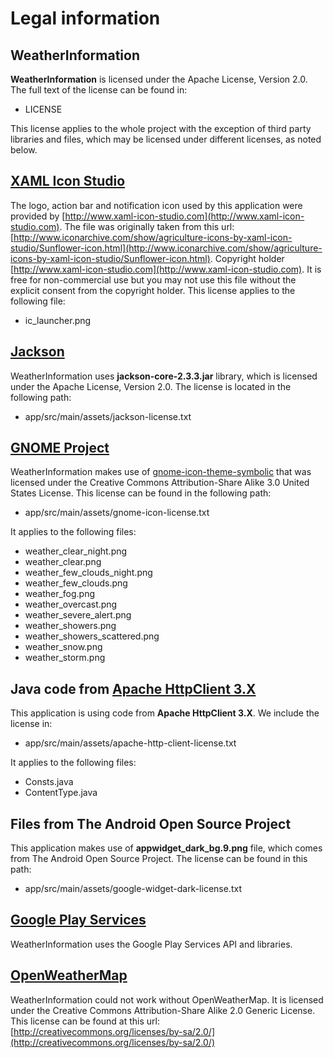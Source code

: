 # Legal information

## WeatherInformation

**WeatherInformation** is licensed under the Apache License, Version 2.0.  The full text
of the license can be found in:

 - LICENSE

This license applies to the whole project with the exception of third party libraries
and files, which may be licensed under different licenses, as noted below.


## [XAML Icon Studio](http://www.xaml-icon-studio.com)

The logo, action bar and notification icon used by this application were provided by
[http://www.xaml-icon-studio.com](http://www.xaml-icon-studio.com). The file was originally
taken from this url: [http://www.iconarchive.com/show/agriculture-icons-by-xaml-icon-studio/Sunflower-icon.html](http://www.iconarchive.com/show/agriculture-icons-by-xaml-icon-studio/Sunflower-icon.html).
Copyright holder [http://www.xaml-icon-studio.com](http://www.xaml-icon-studio.com). It is free for non-commercial
use but you may not use this file without the explicit consent from the copyright holder. This license
applies to the following file:

 * ic_launcher.png


## [Jackson](http://wiki.fasterxml.com/JacksonHome)

WeatherInformation uses **jackson-core-2.3.3.jar** library, which is licensed under the
Apache License, Version 2.0. The license is located in the following path:

 - app/src/main/assets/jackson-license.txt


## [GNOME Project](http://www.gnome.org)

WeatherInformation makes use of [gnome-icon-theme-symbolic](https://github.com/GNOME/gnome-icon-theme-symbolic) that
was licensed under the Creative Commons Attribution-Share Alike 3.0 United States License. This license
can be found in the following path:

 - app/src/main/assets/gnome-icon-license.txt

It applies to the following files:

 * weather_clear_night.png
 * weather_clear.png
 * weather_few_clouds_night.png
 * weather_few_clouds.png
 * weather_fog.png
 * weather_overcast.png
 * weather_severe_alert.png
 * weather_showers.png
 * weather_showers_scattered.png
 * weather_snow.png
 * weather_storm.png


## Java code from [Apache HttpClient 3.X](http://hc.apache.org/httpclient-3.x/)

This application is using code from **Apache HttpClient 3.X**. We include the license in:

 - app/src/main/assets/apache-http-client-license.txt

It applies to the following files:

 * Consts.java
 * ContentType.java


## Files from The Android Open Source Project

This application makes use of **appwidget_dark_bg.9.png** file, which comes from
The Android Open Source Project. The license can be found in this path:

 - app/src/main/assets/google-widget-dark-license.txt


## [Google Play Services](https://developer.android.com/google/play-services/index.html)

WeatherInformation uses the Google Play Services API and libraries.

## [OpenWeatherMap](http://openweathermap.org/)

WeatherInformation could not work without OpenWeatherMap. It is licensed under the Creative Commons
Attribution-Share Alike 2.0 Generic License. This license can be found at this url: [http://creativecommons.org/licenses/by-sa/2.0/](http://creativecommons.org/licenses/by-sa/2.0/)
